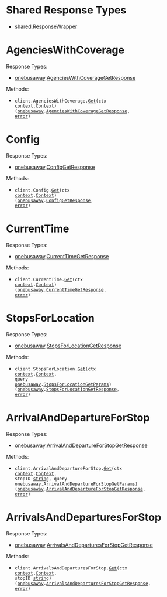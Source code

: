 # Shared Response Types

- <a href="https://pkg.go.dev/github.com/stainless-sdks/open-transit-go/shared">shared</a>.<a href="https://pkg.go.dev/github.com/stainless-sdks/open-transit-go/shared#ResponseWrapper">ResponseWrapper</a>

# AgenciesWithCoverage

Response Types:

- <a href="https://pkg.go.dev/github.com/stainless-sdks/open-transit-go">onebusaway</a>.<a href="https://pkg.go.dev/github.com/stainless-sdks/open-transit-go#AgenciesWithCoverageGetResponse">AgenciesWithCoverageGetResponse</a>

Methods:

- <code title="get /api/where/agencies-with-coverage.json">client.AgenciesWithCoverage.<a href="https://pkg.go.dev/github.com/stainless-sdks/open-transit-go#AgenciesWithCoverageService.Get">Get</a>(ctx <a href="https://pkg.go.dev/context">context</a>.<a href="https://pkg.go.dev/context#Context">Context</a>) (<a href="https://pkg.go.dev/github.com/stainless-sdks/open-transit-go">onebusaway</a>.<a href="https://pkg.go.dev/github.com/stainless-sdks/open-transit-go#AgenciesWithCoverageGetResponse">AgenciesWithCoverageGetResponse</a>, <a href="https://pkg.go.dev/builtin#error">error</a>)</code>

# Config

Response Types:

- <a href="https://pkg.go.dev/github.com/stainless-sdks/open-transit-go">onebusaway</a>.<a href="https://pkg.go.dev/github.com/stainless-sdks/open-transit-go#ConfigGetResponse">ConfigGetResponse</a>

Methods:

- <code title="get /api/where/config.json">client.Config.<a href="https://pkg.go.dev/github.com/stainless-sdks/open-transit-go#ConfigService.Get">Get</a>(ctx <a href="https://pkg.go.dev/context">context</a>.<a href="https://pkg.go.dev/context#Context">Context</a>) (<a href="https://pkg.go.dev/github.com/stainless-sdks/open-transit-go">onebusaway</a>.<a href="https://pkg.go.dev/github.com/stainless-sdks/open-transit-go#ConfigGetResponse">ConfigGetResponse</a>, <a href="https://pkg.go.dev/builtin#error">error</a>)</code>

# CurrentTime

Response Types:

- <a href="https://pkg.go.dev/github.com/stainless-sdks/open-transit-go">onebusaway</a>.<a href="https://pkg.go.dev/github.com/stainless-sdks/open-transit-go#CurrentTimeGetResponse">CurrentTimeGetResponse</a>

Methods:

- <code title="get /api/where/current-time.json">client.CurrentTime.<a href="https://pkg.go.dev/github.com/stainless-sdks/open-transit-go#CurrentTimeService.Get">Get</a>(ctx <a href="https://pkg.go.dev/context">context</a>.<a href="https://pkg.go.dev/context#Context">Context</a>) (<a href="https://pkg.go.dev/github.com/stainless-sdks/open-transit-go">onebusaway</a>.<a href="https://pkg.go.dev/github.com/stainless-sdks/open-transit-go#CurrentTimeGetResponse">CurrentTimeGetResponse</a>, <a href="https://pkg.go.dev/builtin#error">error</a>)</code>

# StopsForLocation

Response Types:

- <a href="https://pkg.go.dev/github.com/stainless-sdks/open-transit-go">onebusaway</a>.<a href="https://pkg.go.dev/github.com/stainless-sdks/open-transit-go#StopsForLocationGetResponse">StopsForLocationGetResponse</a>

Methods:

- <code title="get /api/where/stops-for-location.json">client.StopsForLocation.<a href="https://pkg.go.dev/github.com/stainless-sdks/open-transit-go#StopsForLocationService.Get">Get</a>(ctx <a href="https://pkg.go.dev/context">context</a>.<a href="https://pkg.go.dev/context#Context">Context</a>, query <a href="https://pkg.go.dev/github.com/stainless-sdks/open-transit-go">onebusaway</a>.<a href="https://pkg.go.dev/github.com/stainless-sdks/open-transit-go#StopsForLocationGetParams">StopsForLocationGetParams</a>) (<a href="https://pkg.go.dev/github.com/stainless-sdks/open-transit-go">onebusaway</a>.<a href="https://pkg.go.dev/github.com/stainless-sdks/open-transit-go#StopsForLocationGetResponse">StopsForLocationGetResponse</a>, <a href="https://pkg.go.dev/builtin#error">error</a>)</code>

# ArrivalAndDepartureForStop

Response Types:

- <a href="https://pkg.go.dev/github.com/stainless-sdks/open-transit-go">onebusaway</a>.<a href="https://pkg.go.dev/github.com/stainless-sdks/open-transit-go#ArrivalAndDepartureForStopGetResponse">ArrivalAndDepartureForStopGetResponse</a>

Methods:

- <code title="get /api/where/arrival-and-departure-for-stop/{stopID}.json">client.ArrivalAndDepartureForStop.<a href="https://pkg.go.dev/github.com/stainless-sdks/open-transit-go#ArrivalAndDepartureForStopService.Get">Get</a>(ctx <a href="https://pkg.go.dev/context">context</a>.<a href="https://pkg.go.dev/context#Context">Context</a>, stopID <a href="https://pkg.go.dev/builtin#string">string</a>, query <a href="https://pkg.go.dev/github.com/stainless-sdks/open-transit-go">onebusaway</a>.<a href="https://pkg.go.dev/github.com/stainless-sdks/open-transit-go#ArrivalAndDepartureForStopGetParams">ArrivalAndDepartureForStopGetParams</a>) (<a href="https://pkg.go.dev/github.com/stainless-sdks/open-transit-go">onebusaway</a>.<a href="https://pkg.go.dev/github.com/stainless-sdks/open-transit-go#ArrivalAndDepartureForStopGetResponse">ArrivalAndDepartureForStopGetResponse</a>, <a href="https://pkg.go.dev/builtin#error">error</a>)</code>

# ArrivalsAndDeparturesForStop

Response Types:

- <a href="https://pkg.go.dev/github.com/stainless-sdks/open-transit-go">onebusaway</a>.<a href="https://pkg.go.dev/github.com/stainless-sdks/open-transit-go#ArrivalsAndDeparturesForStopGetResponse">ArrivalsAndDeparturesForStopGetResponse</a>

Methods:

- <code title="get /api/where/arrivals-and-departures-for-stop/{stopID}">client.ArrivalsAndDeparturesForStop.<a href="https://pkg.go.dev/github.com/stainless-sdks/open-transit-go#ArrivalsAndDeparturesForStopService.Get">Get</a>(ctx <a href="https://pkg.go.dev/context">context</a>.<a href="https://pkg.go.dev/context#Context">Context</a>, stopID <a href="https://pkg.go.dev/builtin#string">string</a>) (<a href="https://pkg.go.dev/github.com/stainless-sdks/open-transit-go">onebusaway</a>.<a href="https://pkg.go.dev/github.com/stainless-sdks/open-transit-go#ArrivalsAndDeparturesForStopGetResponse">ArrivalsAndDeparturesForStopGetResponse</a>, <a href="https://pkg.go.dev/builtin#error">error</a>)</code>
